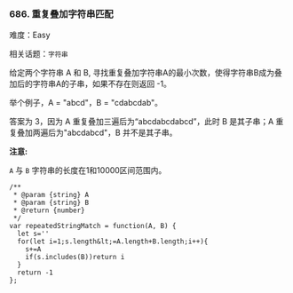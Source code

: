 ### 686. 重复叠加字符串匹配

难度：Easy

相关话题：`字符串`

给定两个字符串 A 和 B, 寻找重复叠加字符串A的最小次数，使得字符串B成为叠加后的字符串A的子串，如果不存在则返回 -1。



举个例子，A = "abcd"，B = "cdabcdab"。



答案为 3，因为 A 重复叠加三遍后为&ldquo;abcdabcdabcd&rdquo;，此时 B 是其子串；A 重复叠加两遍后为"abcdabcd"，B 并不是其子串。



 **注意:** 



 `A` 与 `B` 字符串的长度在1和10000区间范围内。




```
/**
 * @param {string} A
 * @param {string} B
 * @return {number}
 */
var repeatedStringMatch = function(A, B) {
  let s=''
  for(let i=1;s.length&lt;=A.length+B.length;i++){
    s+=A
    if(s.includes(B))return i
  }
  return -1
};



```
